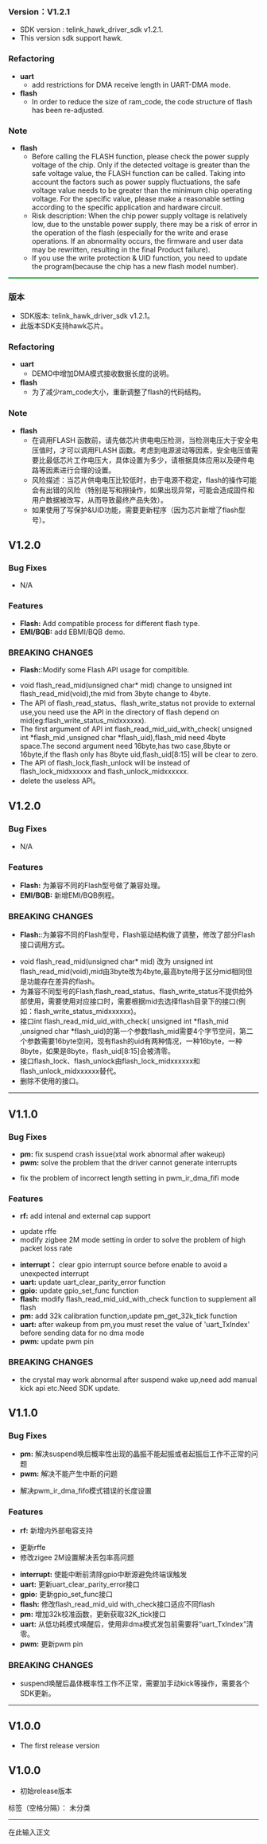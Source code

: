 ﻿### Version：V1.2.1
* SDK version : telink_hawk_driver_sdk v1.2.1.
* This version sdk support hawk.

### Refactoring

* **uart**
  * add restrictions for DMA receive length in UART-DMA mode.
* **flash**
  * In order to reduce the size of ram_code, the code structure of flash has been re-adjusted.

### Note

* **flash**
  * Before calling the FLASH function, please check the power supply voltage of the chip. Only if the detected voltage is greater than the safe voltage value, the FLASH function can be called. Taking into account the factors such as power supply fluctuations, the safe voltage value needs to be greater than the minimum chip operating voltage. For the specific value, please make a reasonable setting according to the specific application and hardware circuit.
  * Risk description: When the chip power supply voltage is relatively low, due to the unstable power supply, there may be a risk of error in the operation of the flash (especially for the write and erase operations. If an abnormality occurs, the firmware and user data may be rewritten, resulting in the final Product failure).
  * If you use the write protection & UID function, you need to update the program(because the chip has a new flash model number).

<hr style="border-bottom:2.5px solid rgb(146, 240, 161)">

### 版本

* SDK版本: telink_hawk_driver_sdk v1.2.1。
* 此版本SDK支持hawk芯片。

### Refactoring

* **uart**
  * DEMO中增加DMA模式接收数据长度的说明。
* **flash**
  * 为了减少ram_code大小，重新调整了flash的代码结构。

### Note

* **flash**
  * 在调用FLASH 函数前，请先做芯片供电电压检测，当检测电压大于安全电压值时，才可以调用FLASH 函数。考虑到电源波动等因素，安全电压值需要比最低芯片工作电压大，具体设置为多少，请根据具体应用以及硬件电路等因素进行合理的设置。
  * 风险描述：当芯片供电电压比较低时，由于电源不稳定，flash的操作可能会有出错的风险（特别是写和擦操作，如果出现异常，可能会造成固件和用户数据被改写，从而导致最终产品失效）。
  * 如果使用了写保护&UID功能，需要更新程序（因为芯片新增了flash型号）。

## V1.2.0
### Bug Fixes
* N/A

### Features
* **Flash:** Add compatible process for different flash type.
* **EMI/BQB:** add EBMI/BQB demo.

### BREAKING CHANGES
* **Flash:**:Modify some Flash API usage for compitible.
 - void flash_read_mid(unsigned char* mid) change to unsigned int flash_read_mid(void),the mid from 3byte change to 4byte.
 - The API of flash_read_status、flash_write_status not provide to external use,you need use the API in the directory of flash depend on mid(eg:flash_write_status_midxxxxxx).
 - The first argument of API int flash_read_mid_uid_with_check( unsigned int *flash_mid ,unsigned char *flash_uid),flash_mid need 4byte space.The second argument need 16byte,has two case,8byte or 16byte,if the flash only has 8byte uid,flash_uid[8:15] will be clear to zero.
 - The API of flash_lock,flash_unlock will be instead of flash_lock_midxxxxxx and flash_unlock_midxxxxxx.
 - delete the useless API。

## V1.2.0
### Bug Fixes
* N/A

### Features
* **Flash:** 为兼容不同的Flash型号做了兼容处理。
* **EMI/BQB:** 新增EMI/BQB例程。

### BREAKING CHANGES
* **Flash:**:为兼容不同的Flash型号，Flash驱动结构做了调整，修改了部分Flash接口调用方式。
 - void flash_read_mid(unsigned char* mid) 改为 unsigned int flash_read_mid(void),mid由3byte改为4byte,最高byte用于区分mid相同但是功能存在差异的flash。
 - 为兼容不同型号的Flash,flash_read_status、flash_write_status不提供给外部使用，需要使用对应接口时，需要根据mid去选择flash目录下的接口(例如：flash_write_status_midxxxxxx)。
 - 接口int flash_read_mid_uid_with_check( unsigned int *flash_mid ,unsigned char *flash_uid)的第一个参数flash_mid需要4个字节空间，第二个参数需要16byte空间，现有flash的uid有两种情况，一种16byte，一种8byte，如果是8byte，flash_uid[8:15]会被清零。
 - 接口flash_lock、flash_unlock由flash_lock_midxxxxxx和flash_unlock_midxxxxxx替代。
 - 删除不使用的接口。

---

## V1.1.0
### Bug Fixes

* **pm:** fix suspend crash issue(xtal work abnormal after wakeup)
* **pwm:** solve the problem that the driver cannot generate interrupts
 - fix the problem of incorrect length setting in pwm_ir_dma_fifi mode

### Features

* **rf:** add intenal and external cap support
 - update rffe
 - modify zigbee 2M mode setting in order to solve the problem of high packet loss rate
* **interrupt：** clear gpio interrupt source before enable to avoid a unexpected interrupt
* **uart:** update uart_clear_parity_error function
* **gpio:** update gpio_set_func function
* **flash:** modify flash_read_mid_uid_with_check function to supplement all flash
* **pm:** add 32k calibration function,update pm_get_32k_tick function
* **uart:** after wakeup from pm,you must reset the value of 'uart_TxIndex' before sending data for no dma mode
* **pwm:** update pwm pin


### BREAKING CHANGES
* the crystal may work abnormal after suspend wake up,need add manual kick api etc.Need SDK update.

## V1.1.0
### Bug Fixes

* **pm:** 解决suspend唤后概率性出现的晶振不能起振或者起振后工作不正常的问题
* **pwm:** 解决不能产生中断的问题
 - 解决pwm_ir_dma_fifo模式错误的长度设置

### Features

* **rf:** 新增内外部电容支持
 - 更新rffe
 - 修改zigee 2M设置解决丢包率高问题
* **interrupt:** 使能中断前清除gpio中断源避免终端误触发
* **uart:** 更新uart_clear_parity_error接口
* **gpio:** 更新gpio_set_func接口
* **flash:** 修改flash_read_mid_uid with_check接口适应不同flash
* **pm:** 增加32k校准函数，更新获取32K_tick接口
* **uart:** 从低功耗模式唤醒后，使用非dma模式发包前需要将“uart_TxIndex”清零。
* **pwm:** 更新pwm pin

### BREAKING CHANGES
* suspend唤醒后晶体概率性工作不正常，需要加手动kick等操作，需要各个SDK更新。

---

## V1.0.0
* The first release version

## V1.0.0
* 初始release版本




标签（空格分隔）： 未分类

---

在此输入正文




